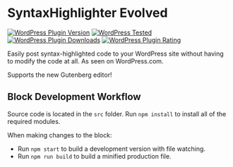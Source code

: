 # SyntaxHighlighter Evolved

[![WordPress Plugin Version](https://img.shields.io/wordpress/plugin/v/syntaxhighlighter.svg?style=flat-square)](https://wordpress.org/plugins/syntaxhighlighter/)
[![WordPress Tested](https://img.shields.io/wordpress/v/syntaxhighlighter.svg?style=flat-square)](https://wordpress.org/plugins/syntaxhighlighter/)
[![WordPress Plugin Downloads](https://img.shields.io/wordpress/plugin/dt/syntaxhighlighter.svg?style=flat-square)](https://wordpress.org/plugins/syntaxhighlighter/advanced/)
[![WordPress Plugin Rating](https://img.shields.io/wordpress/plugin/r/syntaxhighlighter.svg?style=flat-square)](https://wordpress.org/support/plugin/syntaxhighlighter/reviews/)


Easily post syntax-highlighted code to your WordPress site without having to modify the code at all. As seen on WordPress.com.

Supports the new Gutenberg editor!

## Block Development Workflow

Source code is located in the `src` folder. Run `npm install` to install all of the required modules.

When making changes to the block:

* Run `npm start` to build a development version with file watching.
* Run `npm run build` to build a minified production file.
